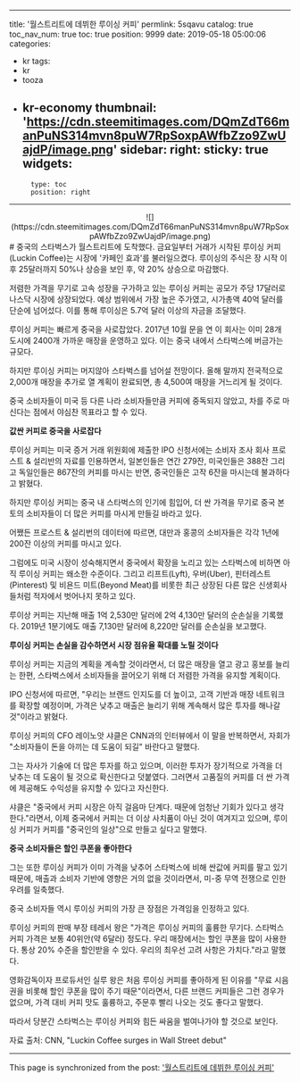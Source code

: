 
---
title: '월스트리트에 데뷔한 루이싱 커피'
permlink: 5sqavu
catalog: true
toc_nav_num: true
toc: true
position: 9999
date: 2019-05-18 05:00:06
categories:
- kr
tags:
- kr
- tooza
- kr-economy
thumbnail: 'https://cdn.steemitimages.com/DQmZdT66manPuNS314mvn8puW7RpSoxpAWfbZzo9ZwUajdP/image.png'
sidebar:
    right:
        sticky: true
widgets:
    -
        type: toc
        position: right
---


<center>
![](https://cdn.steemitimages.com/DQmZdT66manPuNS314mvn8puW7RpSoxpAWfbZzo9ZwUajdP/image.png)
</center>
#
중국의 스타벅스가 월스트리트에 도착했다. 금요일부터 거래가 시작된 루이싱 커피(Luckin Coffee)는 시장에 '카페인 효과'를 불러일으켰다. 루이싱의 주식은 장 시작 이후 25달러까지 50%나 상승을 보인 후, 약 20% 상승으로 마감했다.​

저렴한 가격을 무기로 고속 성장을 구가하고 있는 루이싱 커피는 공모가 주당 17달러로 나스닥 시장에 상장되었다. 예상 범위에서 가장 높은 주가였고, 시가총액 40억 달러를 단순에 넘어섰다. 이를 통해 루이싱은 5.7억 달러 이상의 자금을 조달했다.​

루이싱 커피는 빠르게 중국을 사로잡았다. 2017년 10월 문을 연 이 회사는 이미 28개 도시에 2400개 가까운 매장을 운영하고 있다. 이는 중국 내에서 스타벅스에 버금가는 규모다.​

하지만 루이싱 커피는 머지않아 스타벅스를 넘어설 전망이다. 올해 말까지 전국적으로 2,000개 매장을 추가로 열 계획이 완료되면, 총 4,500여 매장을 거느리게 될 것이다.​

중국 소비자들이 미국 등 다른 나라 소비자들만큼 커피에 중독되지 않았고, 차를 주로 마신다는 점에서 야심찬 목표라고 할 수 있다.​

**값싼 커피로 중국을 사로잡다**​

루이싱 커피는 미국 증거 거래 위원회에 제출한 IPO 신청서에는 소비자 조사 회사 프로스트 & 설리반의 자료를 인용하면서, 일본인들은 연간 279잔, 미국인들은 388잔 그리고 독일인들은 867잔의 커피를 마시는 반면, 중국인들은 고작 6잔을 마시는데 불과하다고 밝혔다.​

하지만 루이싱 커피는 중국 내 스타벅스의 인기에 힘입어, 더 싼 가격을 무기로 중국 본토의 소비자들이 더 많은 커피를 마시게 만들길 바라고 있다.​

어쨌든 프로스트 & 설리번의 데이터에 따르면, 대만과 홍콩의 소비자들은 각각 1년에 200잔 이상의 커피를 마시고 있다.​

그럼에도 미국 시장이 성숙해지면서 중국에서 확장을 노리고 있는 스타벅스에 비하면 아직 루이싱 커피는 왜소한 수준이다. 그리고 리프트(Lyft), 우버(Uber), 핀터레스트(Pinterest) 및 비욘드 미트(Beyond Meat)를 비롯한 최근 상장된 다른 많은 신생회사들처럼 적자에서 벗어나지 못하고 있다.​

루이상 커피는 지난해 매출 1억 2,530만 달러에 2억 4,130만 달러의 순손실을 기록했다. 2019년 1분기에도 매출 7,130만 달러에 8,220만 달러를 순손실을 보고했다.​

**루이싱 커피는 손실을 감수하면서 시장 점유율 확대를 노릴 것이다**​

루이싱 커피는 지금의 계획을 계속할 것이라면서, 더 많은 매장을 열고 광고 홍보를 늘리는 한편, 스타벅스에서 소비자들을 끌어오기 위해 더 저렴한 가격을 유지할 계획이다.​

IPO 신청서에 따르면, "우리는 브랜드 인지도를 더 높이고, 고객 기반과 매장 네트워크를 확장할 예정이며, 가격은 낮추고 매출은 늘리기 위해 계속해서 많은 투자를 해나갈 것"이라고 밝혔다.​

루이싱 커피의 CFO 레이노앗 샤클은 CNN과의 인터뷰에서 이 말을 반복하면서, 자회가 "소비자들이 돈을 아끼는 데 도움이 되길" 바란다고 말했다.​

그는 자사가 기술에 더 많은 투자를 하고 있으며, 이러한 투자가 장기적으로 가격을 더 낮추는 데 도움이 될 것으로 확신한다고 덧붙였다. 그러면서 고품질의 커피를 더 싼 가격에 제공해도 수익성을 유지할 수 있다고 자신한다.​

샤클은 "중국에서 커피 시장은 아직 걸음마 단계다. 때문에 엄청난 기회가 있다고 생각한다."라면서, 이제 중국에서 커피는 더 이상 사치품이 아닌 것이 여겨지고 있으며, 루이싱 커피가 커피를 "중국인의 일상"으로 만들고 싶다고 말했다.​

**중국 소비자들은 할인 쿠폰을 좋아한다**​

그는 또한 루이싱 커피가 이미 가격을 낮추어 스타벅스에 비해 싼값에 커피를 팔고 있기 때문에, 매출과 소비자 기반에 영향은 거의 없을 것이라면서, 미-중 무역 전쟁으로 인한 우려를 일축했다.​

중국 소비자들 역시 루이싱 커피의 가장 큰 장점은 가격임을 인정하고 있다.​

루이싱 커피의 판매 부장 테레서 왕은 "가격은 루이싱 커피의 훌륭한 무기다. 스타벅스 커피 가격은 보통 40위안(약 6달러) 정도다. 우리 매장에서는 할인 쿠폰을 많이 사용한다. 통상 20% 수준을 할인받을 수 있다. 우리의 최우선 고려 사항은 가치다."라고 말했다.​

영화감독이자 프로듀서인 실루 왕은 처음 루이싱 커피를 좋아하게 된 이유를 "무료 시음권을 비롯해 할인 쿠폰을 많이 주기 때문"이라면서, 다른 브랜드 커피들은 그런 경우가 없으며, 가격 대비 커피 맛도 훌륭하고, 주문후 빨리 나오는 것도 좋다고 말했다.​

따라서 당분간 스타벅스는 루이싱 커피와 힘든 싸움을 벌여나가야 할 것으로 보인다.​

자료 출처: CNN, "Luckin Coffee surges in Wall Street debut"

- - -

This page is synchronized from the post: ['월스트리트에 데뷔한 루이싱 커피'](https://steemit.com/@pius.pius/5sqavu)
